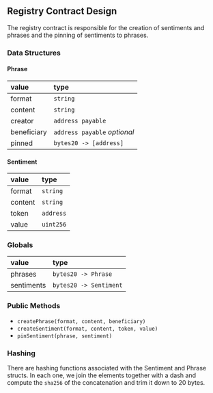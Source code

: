 ## Registry Contract Design

The registry contract is responsible for the creation of sentiments and phrases and the pinning of sentiments to phrases.

### Data Structures

#### Phrase

| value       | type                         |
|:------------|:-----------------------------|
| format      | `string`                     |
| content     | `string`                     |
| creator     | `address payable`            |
| beneficiary | `address payable` *optional* |
| pinned      | `bytes20 -> [address]`       |

#### Sentiment

| value   | type      |
|:--------|:----------|
| format  | `string`  |
| content | `string`  |
| token   | `address` |
| value   | `uint256` |

### Globals

| value      | type                   |
|:-----------|:-----------------------|
| phrases    | `bytes20 -> Phrase`    |
| sentiments | `bytes20 -> Sentiment` |

### Public Methods

- `createPhrase(format, content, beneficiary)`
- `createSentiment(format, content, token, value)`
- `pinSentiment(phrase, sentiment)`

### Hashing

There are hashing functions associated with the Sentiment and Phrase structs. In each one, we join the elements together with a dash and compute the `sha256` of the concatenation and trim it down to 20 bytes.
